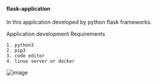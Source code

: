 #### flask-application

In this application developed by python flask frameworks.

Application development Requirements

    1. python3 
    2. pip3 
    3. code editor
    4. linux server or docker 

![image](https://user-images.githubusercontent.com/57703276/143309870-a43a000c-9333-416f-af96-e400feb0a1a5.png)
